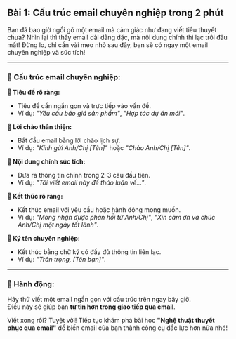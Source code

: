 ## Bài 1: Cấu trúc email chuyên nghiệp trong 2 phút  

Bạn đã bao giờ ngồi gõ một email mà cảm giác như đang viết tiểu thuyết chưa? Nhìn lại thì thấy email dài dằng dặc, mà nội dung chính thì lạc trôi đâu mất! Đừng lo, chỉ cần vài mẹo nhỏ sau đây, bạn sẽ có ngay một email chuyên nghiệp và súc tích!

---

### 📌 Cấu trúc email chuyên nghiệp:

**🔹 Tiêu đề rõ ràng:**  
- Tiêu đề cần ngắn gọn và trực tiếp vào vấn đề.  
- Ví dụ: *"Yêu cầu báo giá sản phẩm"*, *"Hợp tác dự án mới"*.

**🔹 Lời chào thân thiện:**  
- Bắt đầu email bằng lời chào lịch sự.  
- Ví dụ: *"Kính gửi Anh/Chị [Tên]"* hoặc *"Chào Anh/Chị [Tên]"*.

**🔹 Nội dung chính súc tích:**  
- Đưa ra thông tin chính trong 2-3 câu đầu tiên.  
- Ví dụ: *"Tôi viết email này để thảo luận về..."*.

**🔹 Kết thúc rõ ràng:**  
- Kết thúc email với yêu cầu hoặc hành động mong muốn.  
- Ví dụ: *"Mong nhận được phản hồi từ Anh/Chị"*, *"Xin cảm ơn và chúc Anh/Chị một ngày tốt lành"*.

**🔹 Ký tên chuyên nghiệp:**  
- Kết thúc bằng chữ ký có đầy đủ thông tin liên lạc.  
- Ví dụ: *"Trân trọng, [Tên bạn]"*.

---

### 🚀 Hành động:

Hãy thử viết một email ngắn gọn với cấu trúc trên ngay bây giờ.  
Điều này sẽ giúp bạn **tự tin hơn trong giao tiếp qua email**.

Viết xong rồi? Tuyệt vời! Tiếp tục khám phá bài học **"Nghệ thuật thuyết phục qua email"** để biến email của bạn thành công cụ đắc lực hơn nữa nhé!